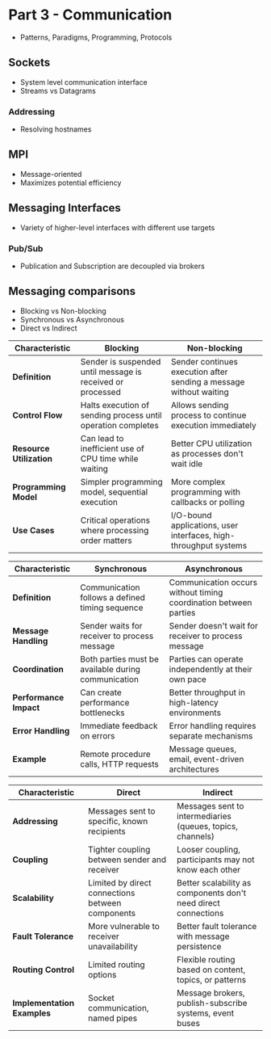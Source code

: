 # Part 3 - Communication

- Patterns, Paradigms, Programming, Protocols

## Sockets

- System level communication interface
- Streams vs Datagrams

### Addressing

- Resolving hostnames

## MPI

- Message-oriented
- Maximizes potential efficiency

## Messaging Interfaces

- Variety of higher-level interfaces with different use targets

### Pub/Sub

- Publication and Subscription are decoupled via brokers

## Messaging comparisons

- Blocking vs Non-blocking
- Synchronous vs Asynchronous
- Direct vs Indirect

| Characteristic | **Blocking** | **Non-blocking** |
|---------------|--------------|------------------|
| **Definition** | Sender is suspended until message is received or processed | Sender continues execution after sending a message without waiting |
| **Control Flow** | Halts execution of sending process until operation completes | Allows sending process to continue execution immediately |
| **Resource Utilization** | Can lead to inefficient use of CPU time while waiting | Better CPU utilization as processes don't wait idle |
| **Programming Model** | Simpler programming model, sequential execution | More complex programming with callbacks or polling |
| **Use Cases** | Critical operations where processing order matters | I/O-bound applications, user interfaces, high-throughput systems |

| Characteristic | **Synchronous** | **Asynchronous** |
|----------------|-----------------|------------------|
| **Definition** | Communication follows a defined timing sequence | Communication occurs without timing coordination between parties |
| **Message Handling** | Sender waits for receiver to process message | Sender doesn't wait for receiver to process message |
| **Coordination** | Both parties must be available during communication | Parties can operate independently at their own pace |
| **Performance Impact** | Can create performance bottlenecks | Better throughput in high-latency environments |
| **Error Handling** | Immediate feedback on errors | Error handling requires separate mechanisms |
| **Example** | Remote procedure calls, HTTP requests | Message queues, email, event-driven architectures |

| Characteristic | **Direct** | **Indirect** |
|----------------|------------|--------------|
| **Addressing** | Messages sent to specific, known recipients | Messages sent to intermediaries (queues, topics, channels) |
| **Coupling** | Tighter coupling between sender and receiver | Looser coupling, participants may not know each other |
| **Scalability** | Limited by direct connections between components | Better scalability as components don't need direct connections |
| **Fault Tolerance** | More vulnerable to receiver unavailability | Better fault tolerance with message persistence |
| **Routing Control** | Limited routing options | Flexible routing based on content, topics, or patterns |
| **Implementation Examples** | Socket communication, named pipes | Message brokers, publish-subscribe systems, event buses |
